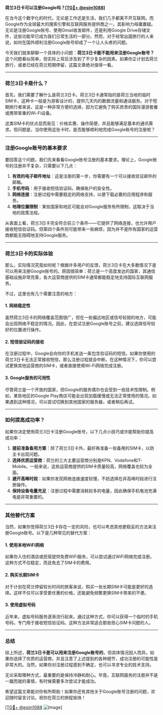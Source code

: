 **荷兰3日卡可以注册Google吗？[[TG💪+ @esim1088](https://t.me/s/esim1088)]**

在当今这个数字化的时代，无论是工作还是生活，我们几乎都离不开互联网。而Google作为全球最大的搜索引擎和互联网服务提供商之一，其影响力毋庸置疑。无论是注册Google账号、使用Gmail收发邮件，还是利用Google Drive存储文件，这些功能早已成为我们日常生活的一部分。然而，对于经常出国旅行的人来说，如何在国外顺利注册Google账号却成了一个让人头疼的问题。

今天我们就来聊聊一个具体的小问题：**荷兰3日卡能不能用来注册Google账号？** 这个问题看似简单，但实际上背后涉及到了不少复杂的因素。如果你正计划去荷兰旅行，或者已经在荷兰短期停留，这篇文章绝对值得一看。

---

### 荷兰3日卡是什么？

首先，我们需要了解什么是荷兰3日卡。荷兰3日卡通常指的是荷兰当地的临时SIM卡，这种卡一般是为游客设计的，提供几天内的数据流量和通话服务。对于短期旅行者来说，这是一种非常方便的选择，因为它避免了购买昂贵的国际漫游套餐或携带笨重的Wi-Fi设备。

这类SIM卡的优点显而易见：价格实惠、操作简便，并且能够满足基本的通讯需求。但问题是，当你使用这张卡时，是否能够顺利地完成Google账号的注册呢？

---

### 注册Google账号的基本要求

要回答这个问题，我们先来看看Google账号注册的基本要求。理论上，Google账号的注册并不复杂，只需要以下几点：

1. **有效的电子邮件地址**：这是注册的第一步，你需要有一个可以接收验证邮件的邮箱。
2. **手机号码**：用于接收短信验证码，确保账户的安全性。
3. **网络连接**：注册过程中需要稳定的网络支持，以便下载必要的应用程序和服务。
4. **地理位置限制**：某些国家和地区可能会对Google服务有所限制，这取决于当地的政策法规。

从表面上看，荷兰3日卡完全符合前三个条件——它提供了网络连接，也允许用户接收短信验证码。但第四个条件则可能带来一些麻烦，因为并不是所有国家的运营商都能无阻碍地支持Google服务。

---

### 荷兰3日卡的实际体验

那么，实际情况究竟如何呢？根据许多用户的反馈，荷兰3日卡在大多数情况下是可以用来注册Google账号的。原因很简单：荷兰是一个高度发达的国家，其通信基础设施非常完善，各大运营商提供的SIM卡通常都能稳定地支持国际互联网服务。

不过，这里也有几个需要注意的地方：

#### 1. **网络稳定性**
虽然荷兰3日卡的网络覆盖范围很广，但在一些偏远地区或信号较弱的地方，可能会出现网络不稳定的情况。因此，在尝试注册Google账号之前，建议选择信号较好的位置进行操作。

#### 2. **短信验证码的接收**
在注册过程中，Google会向你的手机发送一条包含验证码的短信。如果你使用的荷兰3日卡无法正常接收短信，那么注册过程就会中断。在这种情况下，你可以尝试更换其他运营商的SIM卡，或者直接使用Wi-Fi网络完成注册。

#### 3. **Google服务的可用性**
尽管荷兰是一个开放的国家，但Google的服务偶尔也会受到一些技术性限制。例如，某些地区的Google Play商店可能会出现加载缓慢或无法正常使用的情况。如果遇到这种情况，可以尝试切换到其他国家的服务器，或者稍后再试。

---

### 如何提高成功率？

如果你决定使用荷兰3日卡注册Google账号，以下几点小技巧或许能帮助你提高成功率：

1. **提前准备备用方案**：除了荷兰3日卡外，最好再准备一张备用的SIM卡，以防主卡出现问题。
2. **选择优质运营商**：荷兰的三大主要运营商分别是KPN、Vodafone和T-Mobile。一般来说，这些运营商提供的SIM卡质量较高，网络覆盖也较为全面。
3. **避开高峰时段**：如果你发现网络连接速度较慢，不妨选择在非高峰时段进行注册操作。
4. **保持设备电量充足**：注册过程中需要消耗较多的电量，因此确保手机电池充满电是非常重要的。

---

### 其他替代方案

当然，如果你觉得荷兰3日卡存在一定的风险，也可以考虑其他更稳妥的方法来注册Google账号。以下是几种常见的替代方案：

#### 1. **使用本地WiFi网络**
如果你入住的酒店或民宿提供免费WiFi服务，可以尝试通过WiFi网络完成注册。这种方式不仅稳定，而且免去了SIM卡的费用。

#### 2. **购买长期SIM卡**
对于计划在荷兰停留较长时间的旅客来说，购买一张长期SIM卡可能是更好的选择。这样不仅可以享受更优惠的价格，还能避免频繁更换SIM卡带来的不便。

#### 3. **使用虚拟号码**
近年来，虚拟号码服务逐渐流行起来。通过这种方式，你可以获得一个临时的手机号码，专门用于接收短信验证码。这种方法非常适合那些担心SIM卡问题的人。

---

### 总结

综上所述，**荷兰3日卡是可以用来注册Google账号的**，但具体情况因人而异。如果你选择了优质的运营商，并且注意了上述提到的各种细节，成功注册的可能性是非常大的。当然，如果你对注册过程感到不确定，也可以寻求专业的技术支持。

无论采取哪种方式，最重要的是保持冷静和耐心。毕竟，互联网服务的注册并不是一蹴而就的事情，有时候需要多次尝试才能成功。

希望这篇文章能对你有所帮助！如果你还有其他关于Google账号注册的问题，欢迎随时留言讨论。祝你在荷兰的旅程愉快！

[[TG💪+ @esim1088](https://t.me/s/esim1088) ![Image](https://i.postimg.cc/4NQfJmqS/Snipaste-2025-05-13-00-14-12.png)]